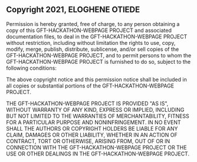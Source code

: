 ## Copyright 2021, ELOGHENE OTIEDE

Permission is hereby granted, free of charge, to any person obtaining a copy of this GFT-HACKATHON-WEBPAGE PROJECT and associated documentation files, to deal in the GFT-HACKATHON-WEBPAGE PROJECT without restriction, including without limitation the rights to use, copy, modify, merge, publish, distribute, sublicense, and/or sell copies of the GFT-HACKATHON-WEBPAGE PROJECT, and to permit persons to whom the GFT-HACKATHON-WEBPAGE PROJECT is furnished to do so, subject to the following conditions:

The above copyright notice and this permission notice shall be included in all copies or substantial portions of the GFT-HACKATHON-WEBPAGE PROJECT.

THE GFT-HACKATHON-WEBPAGE PROJECT IS PROVIDED "AS IS", WITHOUT WARRANTY OF ANY KIND, EXPRESS OR IMPLIED, INCLUDING BUT NOT LIMITED TO THE WARRANTIES OF MERCHANTABILITY, FITNESS FOR A PARTICULAR PURPOSE AND NONINFRINGEMENT. IN NO EVENT SHALL THE AUTHORS OR COPYRIGHT HOLDERS BE LIABLE FOR ANY CLAIM, DAMAGES OR OTHER LIABILITY, WHETHER IN AN ACTION OF CONTRACT, TORT OR OTHERWISE, ARISING FROM, OUT OF OR IN CONNECTION WITH THE GFT-HACKATHON-WEBPAGE PROJECT OR THE USE OR OTHER DEALINGS IN THE GFT-HACKATHON-WEBPAGE PROJECT.
